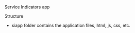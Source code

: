 Service Indicators app

Structure
- siapp folder contains the application files, html, js, css, etc.
